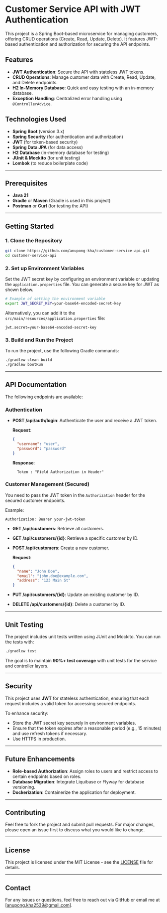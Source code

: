 
# Customer Service API with JWT Authentication

This project is a Spring Boot-based microservice for managing customers, offering CRUD operations (Create, Read, Update, Delete). It features JWT-based authentication and authorization for securing the API endpoints.

## Features

- **JWT Authentication**: Secure the API with stateless JWT tokens.
- **CRUD Operations**: Manage customer data with Create, Read, Update, and Delete endpoints.
- **H2 In-Memory Database**: Quick and easy testing with an in-memory database.
- **Exception Handling**: Centralized error handling using `@ControllerAdvice`.

## Technologies Used

- **Spring Boot** (version 3.x)
- **Spring Security** (for authentication and authorization)
- **JWT** (for token-based security)
- **Spring Data JPA** (for data access)
- **H2 Database** (in-memory database for testing)
- **JUnit & Mockito** (for unit testing)
- **Lombok** (to reduce boilerplate code)

---

## Prerequisites

- **Java 21**
- **Gradle** or **Maven** (Gradle is used in this project)
- **Postman** or **Curl** (for testing the API)

---

## Getting Started

### 1. Clone the Repository

```bash
git clone https://github.com/anupong-kha/customer-service-api.git
cd customer-service-api
```

### 2. Set up Environment Variables

Set the JWT secret key by configuring an environment variable or updating the `application.properties` file. You can generate a secure key for JWT as shown below.

```bash
# Example of setting the environment variable
export JWT_SECRET_KEY=your-base64-encoded-secret-key
```

Alternatively, you can add it to the `src/main/resources/application.properties` file:
```properties
jwt.secret=your-base64-encoded-secret-key
```

### 3. Build and Run the Project

To run the project, use the following Gradle commands:

```bash
./gradlew clean build
./gradlew bootRun
```

---

## API Documentation

The following endpoints are available:

### Authentication

- **POST /api/auth/login**: Authenticate the user and receive a JWT token.

  **Request**:
  ```json
  {
    "username": "user",
    "password": "password"
  }
  ```

  **Response**:
  ```
    Token : "Field Authorization in Header"
  ```
### Customer Management (Secured)

You need to pass the JWT token in the `Authorization` header for the secured customer endpoints.

Example:
```http
Authorization: Bearer your-jwt-token
```

- **GET /api/customers**: Retrieve all customers.
- **GET /api/customers/{id}**: Retrieve a specific customer by ID.
- **POST /api/customers**: Create a new customer.

  **Request**:
  ```json
  {
    "name": "John Doe",
    "email": "john.doe@example.com",
    "address": "123 Main St"
  }
  ```

- **PUT /api/customers/{id}**: Update an existing customer by ID.
- **DELETE /api/customers/{id}**: Delete a customer by ID.

---

## Unit Testing

The project includes unit tests written using JUnit and Mockito. You can run the tests with:

```bash
./gradlew test
```

The goal is to maintain **90%+ test coverage** with unit tests for the service and controller layers.

---

## Security

This project uses **JWT** for stateless authentication, ensuring that each request includes a valid token for accessing secured endpoints.

To enhance security:
- Store the JWT secret key securely in environment variables.
- Ensure that the token expires after a reasonable period (e.g., 15 minutes) and use refresh tokens if necessary.
- Use HTTPS in production.

---

## Future Enhancements

- **Role-based Authorization**: Assign roles to users and restrict access to certain endpoints based on roles.
- **Database Migration**: Integrate Liquibase or Flyway for database versioning.
- **Dockerization**: Containerize the application for deployment.

---

## Contributing

Feel free to fork the project and submit pull requests. For major changes, please open an issue first to discuss what you would like to change.

---

## License

This project is licensed under the MIT License - see the [LICENSE](LICENSE) file for details.

---

## Contact

For any issues or questions, feel free to reach out via GitHub or email me at [anupong.kha2539@gmail.com].

